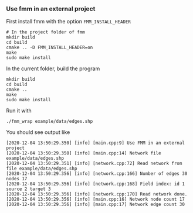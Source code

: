 ### Use fmm in an external project

First install fmm with the option `FMM_INSTALL_HEADER`

```
# In the project folder of fmm
mkdir build
cd build
cmake .. -D FMM_INSTALL_HEADER=on
make
sudo make install
```

In the current folder, build the program
```
mkdir build
cd build
cmake ..
make
sudo make install
```

Run it with

```
./fmm_wrap example/data/edges.shp
```

You should see output like

```
[2020-12-04 13:50:29.350] [info] [main.cpp:9] Use FMM in an external project
[2020-12-04 13:50:29.350] [info] [main.cpp:14] Network file example/data/edges.shp
[2020-12-04 13:50:29.351] [info] [network.cpp:72] Read network from file example/data/edges.shp
[2020-12-04 13:50:29.356] [info] [network.cpp:166] Number of edges 30 nodes 17
[2020-12-04 13:50:29.356] [info] [network.cpp:168] Field index: id 1 source 2 target 3
[2020-12-04 13:50:29.356] [info] [network.cpp:170] Read network done.
[2020-12-04 13:50:29.356] [info] [main.cpp:16] Network node count 17
[2020-12-04 13:50:29.356] [info] [main.cpp:17] Network edge count 30
```
